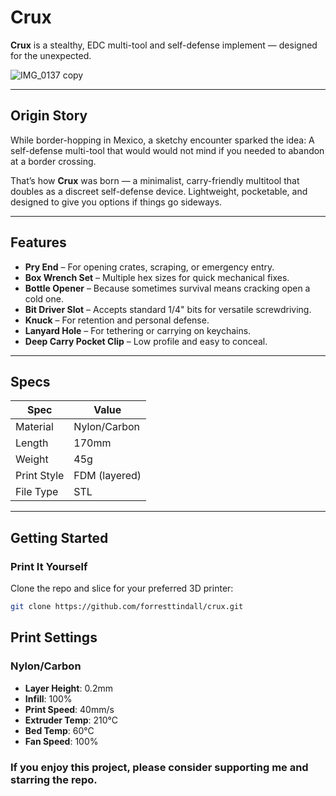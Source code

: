 # Crux

**Crux** is a stealthy, EDC multi-tool and self-defense implement — designed for the unexpected.

![IMG_0137 copy](https://github.com/user-attachments/assets/24ba1334-7a1a-4cbc-8cf2-96084ee82522)


---

## Origin Story

While border-hopping in Mexico, a sketchy encounter sparked the idea: A self-defense multi-tool that would would not mind if you needed to abandon at a border crossing.

That’s how **Crux** was born — a minimalist, carry-friendly multitool that doubles as a discreet self-defense device. Lightweight, pocketable, and designed to give you options if things go sideways.

---

## Features

- **Pry End** – For opening crates, scraping, or emergency entry.
- **Box Wrench Set** – Multiple hex sizes for quick mechanical fixes.
- **Bottle Opener** – Because sometimes survival means cracking open a cold one.
- **Bit Driver Slot** – Accepts standard 1/4" bits for versatile screwdriving.
- **Knuck** – For retention and personal defense.
- **Lanyard Hole** – For tethering or carrying on keychains.
- **Deep Carry Pocket Clip** – Low profile and easy to conceal.

---

## Specs

| Spec         | Value         |
|--------------|---------------|
| Material     | Nylon/Carbon  |
| Length       | 170mm         |
| Weight       | 45g           |
| Print Style  | FDM (layered) |
| File Type    | STL           |

---

## Getting Started

### Print It Yourself
Clone the repo and slice for your preferred 3D printer:

```bash
git clone https://github.com/forresttindall/crux.git
```
## Print Settings

### Nylon/Carbon
- **Layer Height**: 0.2mm
- **Infill**: 100%
- **Print Speed**: 40mm/s
- **Extruder Temp**: 210°C
- **Bed Temp**: 60°C
- **Fan Speed**: 100%

### If you enjoy this project, please consider supporting me and starring the repo.
